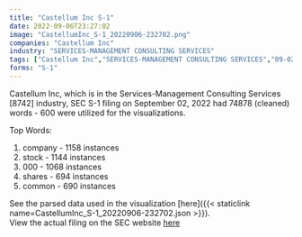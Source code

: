```yaml
---
title: "Castellum Inc S-1"
date: 2022-09-06T23:27:02
image: "CastellumInc_S-1_20220906-232702.png"
companies: "Castellum Inc"
industry: "SERVICES-MANAGEMENT CONSULTING SERVICES"
tags: ["Castellum Inc","SERVICES-MANAGEMENT CONSULTING SERVICES","09-02-2022","S-1"]
forms: "S-1"
---
```

Castellum Inc, which is in the Services-Management Consulting Services [8742] industry, SEC S-1 filing on September 02, 2022 had 74878 (cleaned) words - 600 were utilized for the visualizations.

Top Words:
1. company - 1158 instances
2. stock - 1144 instances
3. 000 - 1068 instances
4. shares - 694 instances
5. common - 690 instances


See the parsed data used in the visualization [here]({{< staticlink name=CastellumInc_S-1_20220906-232702.json >}}).  
View the actual filing on the SEC website [here](https://www.sec.gov/Archives/edgar/data/1877939/0001575872-22-000848.txt)